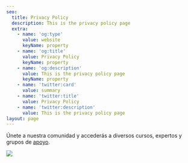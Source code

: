 ```yaml
---
seo:
  title: Privacy Policy
  description: This is the privacy policy page
  extra:
    - name: 'og:type'
      value: website
      keyName: property
    - name: 'og:title'
      value: Privacy Policy
      keyName: property
    - name: 'og:description'
      value: This is the privacy policy page
      keyName: property
    - name: 'twitter:card'
      value: summary
    - name: 'twitter:title'
      value: Privacy Policy
    - name: 'twitter:description'
      value: This is the privacy policy page
layout: page
---
```

Únete a nuestra comunidad y accederás a diversos cursos, expertos y grupos de [apoyo](https://square-paprika-44f87.netlify.app).

![](/images/Screen%20Shot%202021-05-12%20at%2011.57.22%20AM.png)
